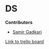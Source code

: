 # DS
**Contributors**

- [Samir Gadkari](https://github.com/samirgadkari)

[Link to trello board](https://trello.com/b/VX0UcKdA/labs-12-crime-statistics)
